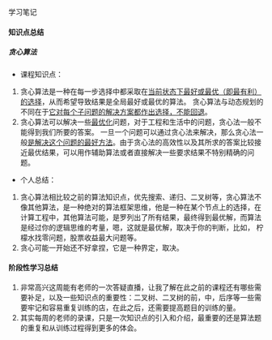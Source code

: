 学习笔记

#### 知识点总结
##### 贪心算法
* 课程知识点：
1. 贪心算法是一种在每一步选择中都采取在<u>当前状态下最好或最优（即最有利）的选择</u>，从而希望导致结果是全局最好或最优的算法。
贪心算法与动态规划的不同在于<u>它对每个子问题的解决方案都作出选择，不能回退</u>。
2. 贪心算法可以解决一些<u>最优化</u>问题，对于工程和生活中的问题，贪心法一般不能得到我们所要的答案。
一旦一个问题可以通过贪心法来解决，那么贪心法一般<u>是解决这个问题的最好方法</u>。由于贪心法的高效性以及其所求的答案比较接近最优结果，可以用作辅助算法或者直接解决一些要求结果不特别精确的问题。
* 个人总结：
1. 贪心算法相比较之前的算法知识点，优先搜索、递归、二叉树等，贪心算法不像其他算法，是一种绝对的算法框架思维，他是一种在某个节点上的选择，在计算工程中，其他算法可能，是罗列出了所有结果，最终得到最优解，而算法是经过你的逻辑思维的考量，嗯，这就是最优解，取决于你的判断，比如，
柠檬水找零问题，股票收益最大问题等。
2. 贪心可能一开始还不好拿捏，它是一种界定，取决。

#### 阶段性学习总结
1. 非常高兴这周能有老师的一次答疑直播，让我了解在此之前的课程还有哪些需要补足，以及一些知识点的重要性：二叉树、二叉树的前，中，后序等一些需要牢记和容易重复训练的店，在此之后，还需要提高题目的训练的量。
2. 其实每周的老师的录课，只是一次知识点的引入和介绍，最重要的还是算法题的重复和从训练过程得到更多的体会。